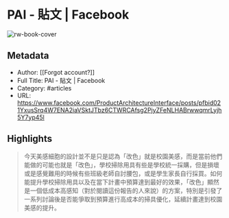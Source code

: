 # PAI - 貼文 | Facebook

![rw-book-cover](https://static.xx.fbcdn.net/rsrc.php/yD/r/d4ZIVX-5C-b.ico)

## Metadata
- Author: [[Forgot account?]]
- Full Title: PAI - 貼文 | Facebook
- Category: #articles
- URL: https://www.facebook.com/ProductArchitectureInterface/posts/pfbid021YxusSrq4W7ENA2iaVSktJTbz6CTWRCAfsg2PjyZFeNLHABrwwqmrLyjh5Y7yp45l

## Highlights
> 今天美感細胞的設計並不是只是認為「改色」就是校園美感，而是當前他們能做的可能也就是「改色」，學校掃除用具有些是學校統一採購，但是損壞或是感覺難用的時候有些班級老師自討腰包，或是學生家長自行採買。如何能提升學校掃除用具以及在當下計畫中預算達到最好的效果，「改色」顯然是一個低成本高感知（對於閱讀這份報告的人來說）的方案，特別是引發了一系列討論後是否能爭取到預算進行高成本的掃具優化，延續計畫達到校園美感的提升。



